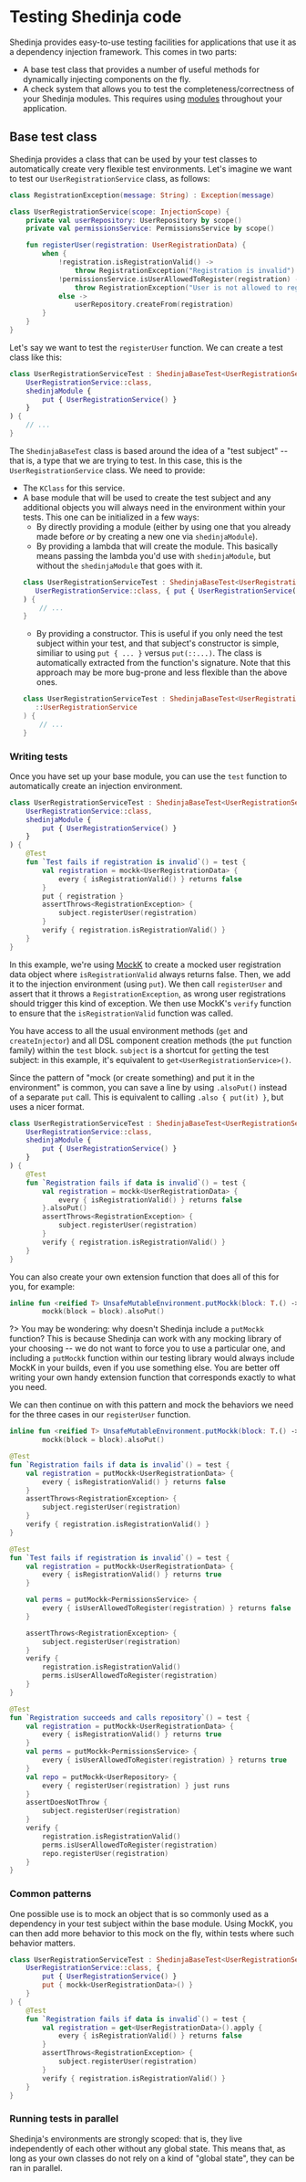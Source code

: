 # Testing Shedinja code

Shedinja provides easy-to-use testing facilities for applications that use it as a dependency injection framework. This comes in two parts:

- A base test class that provides a number of useful methods for dynamically injecting components on the fly.
- A check system that allows you to test the completeness/correctness of your Shedinja modules. This requires using [modules](/UsingShedinja#modules) throughout your application.

## Base test class

Shedinja provides a class that can be used by your test classes to automatically create very flexible test environments. Let's imagine we want to test our `UserRegistrationService` class, as follows:

```kotlin
class RegistrationException(message: String) : Exception(message)

class UserRegistrationService(scope: InjectionScope) {
    private val userRepository: UserRepository by scope()
    private val permissionsService: PermissionsService by scope()

    fun registerUser(registration: UserRegistrationData) {
        when {
            !registration.isRegistrationValid() ->
                throw RegistrationException("Registration is invalid")
            !permissionsService.isUserAllowedToRegister(registration) ->
                throw RegistrationException("User is not allowed to register")
            else ->
                userRepository.createFrom(registration)
        }
    }
}
```

Let's say we want to test the `registerUser` function. We can create a test class like this:

```kotlin
class UserRegistrationServiceTest : ShedinjaBaseTest<UserRegistrationService>(
    UserRegistrationService::class,
    shedinjaModule {
        put { UserRegistrationService() }
    }
) {
    // ...
}
```

The `ShedinjaBaseTest` class is based around the idea of a "test subject" -- that is, a type that we are trying to test. In this case, this is the `UserRegistrationService` class. We need to provide:

- The `KClass` for this service.
- A base module that will be used to create the test subject and any additional objects you will always need in the environment within your tests. This one can be initialized in a few ways:
    - By directly providing a module (either by using one that you already made before *or* by creating a new one via `shedinjaModule`).
    - By providing a lambda that will create the module. This basically means passing the lambda you'd use with `shedinjaModule`, but without the `shedinjaModule` that goes with it.
    ```kotlin
    class UserRegistrationServiceTest : ShedinjaBaseTest<UserRegistrationService>(
       UserRegistrationService::class, { put { UserRegistrationService() } }
    ) {
        // ...
    }
    ```
    - By providing a constructor. This is useful if you only need the test subject within your test, and that subject's constructor is simple, similiar to using `put { ... }` versus `put(::...)`. The class is automatically extracted from the function's signature. Note that this approach may be more bug-prone and less flexible than the above ones.
    ```kotlin
    class UserRegistrationServiceTest : ShedinjaBaseTest<UserRegistrationService>(
       ::UserRegistrationService
    ) {
        // ...
    }
    ```

### Writing tests

Once you have set up your base module, you can use the `test` function to automatically create an injection environment.

```kotlin
class UserRegistrationServiceTest : ShedinjaBaseTest<UserRegistrationService>(
    UserRegistrationService::class,
    shedinjaModule {
        put { UserRegistrationService() }
    }
) {
    @Test
    fun `Test fails if registration is invalid`() = test {
        val registration = mockk<UserRegistrationData> {
            every { isRegistrationValid() } returns false
        }
        put { registration }
        assertThrows<RegistrationException> {
            subject.registerUser(registration)
        }
        verify { registration.isRegistrationValid() }
    }
}
```

In this example, we're using [MockK](https://mockk.io) to create a mocked user registration data object where `isRegistrationValid` always returns false. Then, we add it to the injection environment (using `put`). We then call `registerUser` and assert that it throws a `RegistrationException`, as wrong user registrations should trigger this kind of exception. We then use MockK's `verify` function to ensure that the `isRegistrationValid` function was called.

You have access to all the usual environment methods (`get` and `createInjector`) and all DSL component creation methods (the `put` function family) within the `test` block. `subject` is a shortcut for `get`ting the test subject: in this example, it's equivalent to `get<UserRegistrationService>()`.

Since the pattern of "mock (or create something) and put it in the environment" is common, you can save a line by using `.alsoPut()` instead of a separate `put` call. This is equivalent to calling `.also { put(it) }`, but uses a nicer format.

```kotlin
class UserRegistrationServiceTest : ShedinjaBaseTest<UserRegistrationService>(
    UserRegistrationService::class,
    shedinjaModule {
        put { UserRegistrationService() }
    }
) {
    @Test
    fun `Registration fails if data is invalid`() = test {
        val registration = mockk<UserRegistrationData> {
            every { isRegistrationValid() } returns false
        }.alsoPut()
        assertThrows<RegistrationException> {
            subject.registerUser(registration)
        }
        verify { registration.isRegistrationValid() }
    }
}
```

You can also create your own extension function that does all of this for you, for example:

```kotlin
inline fun <reified T> UnsafeMutableEnvironment.putMockk(block: T.() -> Unit): T =
        mockk(block = block).alsoPut()
```

?> You may be wondering: why doesn't Shedinja include a `putMockk` function? This is because Shedinja can work with any mocking library of your choosing -- we do not want to force you to use a particular one, and including a `putMockk` function within our testing library would always include MockK in your builds, even if you use something else. You are better off writing your own handy extension function that corresponds exactly to what you need.

We can then continue on with this pattern and mock the behaviors we need for the three cases in our `registerUser` function.

```kotlin
inline fun <reified T> UnsafeMutableEnvironment.putMockk(block: T.() -> Unit): T =
        mockk(block = block).alsoPut()

@Test
fun `Registration fails if data is invalid`() = test {
    val registration = putMockk<UserRegistrationData> {
        every { isRegistrationValid() } returns false
    }
    assertThrows<RegistrationException> {
        subject.registerUser(registration)
    }
    verify { registration.isRegistrationValid() }
}

@Test
fun `Test fails if registration is invalid`() = test {
    val registration = putMockk<UserRegistrationData> {
        every { isRegistrationValid() } returns true
    }

    val perms = putMockk<PermissionsService> {
        every { isUserAllowedToRegister(registration) } returns false
    }

    assertThrows<RegistrationException> {
        subject.registerUser(registration)
    }
    verify {
        registration.isRegistrationValid()
        perms.isUserAllowedToRegister(registration)
    }
}

@Test
fun `Registration succeeds and calls repository`() = test {
    val registration = putMockk<UserRegistrationData> {
        every { isRegistrationValid() } returns true
    }
    val perms = putMockk<PermissionsService> {
        every { isUserAllowedToRegister(registration) } returns true
    }
    val repo = putMockk<UserRepository> {
        every { registerUser(registration) } just runs
    }
    assertDoesNotThrow {
        subject.registerUser(registration)
    }
    verify {
        registration.isRegistrationValid()
        perms.isUserAllowedToRegister(registration)
        repo.registerUser(registration)
    }
}
```

### Common patterns

One possible use is to mock an object that is so commonly used as a dependency in your test subject within the base module. Using MockK, you can then add more behavior to this mock on the fly, within tests where such behavior matters.

```kotlin
class UserRegistrationServiceTest : ShedinjaBaseTest<UserRegistrationService>(
    UserRegistrationService::class, {
        put { UserRegistrationService() }
        put { mockk<UserRegistrationData>() }
    }
) {
    @Test
    fun `Registration fails if data is invalid`() = test {
        val registration = get<UserRegistrationData>().apply {
            every { isRegistrationValid() } returns false
        }
        assertThrows<RegistrationException> {
            subject.registerUser(registration)
        }
        verify { registration.isRegistrationValid() }
    }
}
```

### Running tests in parallel

Shedinja's environments are strongly scoped: that is, they live independently of each other without any global state. This means that, as long as your own classes do not rely on a kind of "global state", they can be ran in parallel.
